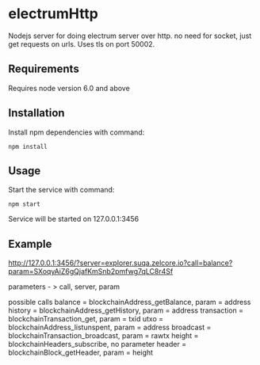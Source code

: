 # electrumHttp
Nodejs server for doing electrum server over http. no need for socket, just get requests on urls. Uses tls on port 50002.

## Requirements
Requires node version 6.0 and above

## Installation
Install npm dependencies with command:
```
npm install
```

## Usage
Start the service with command:
```
npm start
```
Service will be started on 127.0.0.1:3456

## Example
http://127.0.0.1:3456/?server=explorer.suqa.zelcore.io?call=balance?param=SXoqyAiZ6gQjafKmSnb2pmfwg7qLC8r4Sf

parameters - > call, server, param

possible calls
balance = blockchainAddress_getBalance, param = address
history = blockchainAddress_getHistory, param = address 
transaction = blockchainTransaction_get, param = txid
utxo = blockchainAddress_listunspent, param = address
broadcast = blockchainTransaction_broadcast, param = rawtx
height = blockchainHeaders_subscribe, no parameter
header = blockchainBlock_getHeader, param = height

